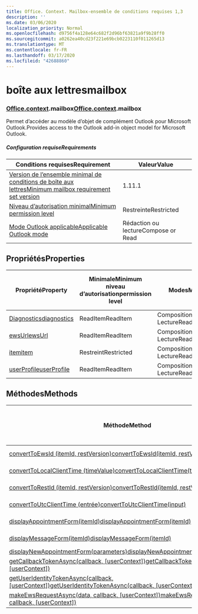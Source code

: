 ```yaml
---
title: Office. Context. Mailbox-ensemble de conditions requises 1,3
description: ''
ms.date: 03/06/2020
localization_priority: Normal
ms.openlocfilehash: d9756f4a128e64c682f2d96bf63821a9f9b28ff0
ms.sourcegitcommit: a0262ea40cd23f221e69bcb0223110f011265d13
ms.translationtype: MT
ms.contentlocale: fr-FR
ms.lasthandoff: 03/17/2020
ms.locfileid: "42688860"
---
```

# <a name="mailbox"></a><span data-ttu-id="143a1-102">boîte aux lettres</span><span class="sxs-lookup"><span data-stu-id="143a1-102">mailbox</span></span>

### <a name="officecontextmailbox"></a><span data-ttu-id="143a1-103">[Office](office.md)[.context](office.context.md).mailbox</span><span class="sxs-lookup"><span data-stu-id="143a1-103">[Office](office.md)[.context](office.context.md).mailbox</span></span>

<span data-ttu-id="143a1-104">Permet d’accéder au modèle d’objet de complément Outlook pour Microsoft Outlook.</span><span class="sxs-lookup"><span data-stu-id="143a1-104">Provides access to the Outlook add-in object model for Microsoft Outlook.</span></span>

##### <a name="requirements"></a><span data-ttu-id="143a1-105">Configuration requise</span><span class="sxs-lookup"><span data-stu-id="143a1-105">Requirements</span></span>

|<span data-ttu-id="143a1-106">Conditions requises</span><span class="sxs-lookup"><span data-stu-id="143a1-106">Requirement</span></span>| <span data-ttu-id="143a1-107">Valeur</span><span class="sxs-lookup"><span data-stu-id="143a1-107">Value</span></span>|
|---|---|
|[<span data-ttu-id="143a1-108">Version de l’ensemble minimal de conditions de boîte aux lettres</span><span class="sxs-lookup"><span data-stu-id="143a1-108">Minimum mailbox requirement set version</span></span>](../../requirement-sets/outlook-api-requirement-sets.md)| <span data-ttu-id="143a1-109">1.1</span><span class="sxs-lookup"><span data-stu-id="143a1-109">1.1</span></span>|
|[<span data-ttu-id="143a1-110">Niveau d’autorisation minimal</span><span class="sxs-lookup"><span data-stu-id="143a1-110">Minimum permission level</span></span>](../../../outlook/understanding-outlook-add-in-permissions.md)| <span data-ttu-id="143a1-111">Restreinte</span><span class="sxs-lookup"><span data-stu-id="143a1-111">Restricted</span></span>|
|[<span data-ttu-id="143a1-112">Mode Outlook applicable</span><span class="sxs-lookup"><span data-stu-id="143a1-112">Applicable Outlook mode</span></span>](../../../outlook/outlook-add-ins-overview.md#extension-points)| <span data-ttu-id="143a1-113">Rédaction ou lecture</span><span class="sxs-lookup"><span data-stu-id="143a1-113">Compose or Read</span></span>|

## <a name="properties"></a><span data-ttu-id="143a1-114">Propriétés</span><span class="sxs-lookup"><span data-stu-id="143a1-114">Properties</span></span>

| <span data-ttu-id="143a1-115">Propriété</span><span class="sxs-lookup"><span data-stu-id="143a1-115">Property</span></span> | <span data-ttu-id="143a1-116">Minimale</span><span class="sxs-lookup"><span data-stu-id="143a1-116">Minimum</span></span><br><span data-ttu-id="143a1-117">niveau d’autorisation</span><span class="sxs-lookup"><span data-stu-id="143a1-117">permission level</span></span> | <span data-ttu-id="143a1-118">Modes</span><span class="sxs-lookup"><span data-stu-id="143a1-118">Modes</span></span> | <span data-ttu-id="143a1-119">Type de retour</span><span class="sxs-lookup"><span data-stu-id="143a1-119">Return type</span></span> | <span data-ttu-id="143a1-120">Minimale</span><span class="sxs-lookup"><span data-stu-id="143a1-120">Minimum</span></span><br><span data-ttu-id="143a1-121">ensemble de conditions requises</span><span class="sxs-lookup"><span data-stu-id="143a1-121">requirement set</span></span> |
|---|---|---|---|:---:|
| [<span data-ttu-id="143a1-122">Diagnostics</span><span class="sxs-lookup"><span data-stu-id="143a1-122">diagnostics</span></span>](/javascript/api/outlook/office.mailbox?view=outlook-js-1.3#diagnostics) | <span data-ttu-id="143a1-123">ReadItem</span><span class="sxs-lookup"><span data-stu-id="143a1-123">ReadItem</span></span> | <span data-ttu-id="143a1-124">Composition</span><span class="sxs-lookup"><span data-stu-id="143a1-124">Compose</span></span><br><span data-ttu-id="143a1-125">Lecture</span><span class="sxs-lookup"><span data-stu-id="143a1-125">Read</span></span> | [<span data-ttu-id="143a1-126">Diagnostics</span><span class="sxs-lookup"><span data-stu-id="143a1-126">Diagnostics</span></span>](/javascript/api/outlook/office.diagnostics?view=outlook-js-1.3) | [<span data-ttu-id="143a1-127">1.1</span><span class="sxs-lookup"><span data-stu-id="143a1-127">1.1</span></span>](../requirement-set-1.1/outlook-requirement-set-1.1.md) |
| [<span data-ttu-id="143a1-128">ewsUrl</span><span class="sxs-lookup"><span data-stu-id="143a1-128">ewsUrl</span></span>](/javascript/api/outlook/office.mailbox?view=outlook-js-1.3#ewsurl) | <span data-ttu-id="143a1-129">ReadItem</span><span class="sxs-lookup"><span data-stu-id="143a1-129">ReadItem</span></span> | <span data-ttu-id="143a1-130">Composition</span><span class="sxs-lookup"><span data-stu-id="143a1-130">Compose</span></span><br><span data-ttu-id="143a1-131">Lecture</span><span class="sxs-lookup"><span data-stu-id="143a1-131">Read</span></span> | <span data-ttu-id="143a1-132">Chaîne</span><span class="sxs-lookup"><span data-stu-id="143a1-132">String</span></span> | [<span data-ttu-id="143a1-133">1.1</span><span class="sxs-lookup"><span data-stu-id="143a1-133">1.1</span></span>](../requirement-set-1.1/outlook-requirement-set-1.1.md) |
| [<span data-ttu-id="143a1-134">item</span><span class="sxs-lookup"><span data-stu-id="143a1-134">item</span></span>](office.context.mailbox.item.md) | <span data-ttu-id="143a1-135">Restreint</span><span class="sxs-lookup"><span data-stu-id="143a1-135">Restricted</span></span> | <span data-ttu-id="143a1-136">Composition</span><span class="sxs-lookup"><span data-stu-id="143a1-136">Compose</span></span><br><span data-ttu-id="143a1-137">Lecture</span><span class="sxs-lookup"><span data-stu-id="143a1-137">Read</span></span> | [<span data-ttu-id="143a1-138">Élément</span><span class="sxs-lookup"><span data-stu-id="143a1-138">Item</span></span>](/javascript/api/outlook/office.item?view=outlook-js-1.3) | [<span data-ttu-id="143a1-139">1.1</span><span class="sxs-lookup"><span data-stu-id="143a1-139">1.1</span></span>](../requirement-set-1.1/outlook-requirement-set-1.1.md) |
| [<span data-ttu-id="143a1-140">userProfile</span><span class="sxs-lookup"><span data-stu-id="143a1-140">userProfile</span></span>](/javascript/api/outlook/office.mailbox?view=outlook-js-1.3#userprofile) | <span data-ttu-id="143a1-141">ReadItem</span><span class="sxs-lookup"><span data-stu-id="143a1-141">ReadItem</span></span> | <span data-ttu-id="143a1-142">Composition</span><span class="sxs-lookup"><span data-stu-id="143a1-142">Compose</span></span><br><span data-ttu-id="143a1-143">Lecture</span><span class="sxs-lookup"><span data-stu-id="143a1-143">Read</span></span> | [<span data-ttu-id="143a1-144">Profil</span><span class="sxs-lookup"><span data-stu-id="143a1-144">UserProfile</span></span>](/javascript/api/outlook/office.userprofile?view=outlook-js-1.3) | [<span data-ttu-id="143a1-145">1.1</span><span class="sxs-lookup"><span data-stu-id="143a1-145">1.1</span></span>](../requirement-set-1.1/outlook-requirement-set-1.1.md) |

## <a name="methods"></a><span data-ttu-id="143a1-146">Méthodes</span><span class="sxs-lookup"><span data-stu-id="143a1-146">Methods</span></span>

| <span data-ttu-id="143a1-147">Méthode</span><span class="sxs-lookup"><span data-stu-id="143a1-147">Method</span></span> | <span data-ttu-id="143a1-148">Minimale</span><span class="sxs-lookup"><span data-stu-id="143a1-148">Minimum</span></span><br><span data-ttu-id="143a1-149">niveau d’autorisation</span><span class="sxs-lookup"><span data-stu-id="143a1-149">permission level</span></span> | <span data-ttu-id="143a1-150">Modes</span><span class="sxs-lookup"><span data-stu-id="143a1-150">Modes</span></span> | <span data-ttu-id="143a1-151">Minimale</span><span class="sxs-lookup"><span data-stu-id="143a1-151">Minimum</span></span><br><span data-ttu-id="143a1-152">ensemble de conditions requises</span><span class="sxs-lookup"><span data-stu-id="143a1-152">requirement set</span></span> |
|---|---|---|:---:|
| [<span data-ttu-id="143a1-153">convertToEwsId (itemId, restVersion)</span><span class="sxs-lookup"><span data-stu-id="143a1-153">convertToEwsId(itemId, restVersion)</span></span>](/javascript/api/outlook/office.mailbox?view=outlook-js-1.3#converttoewsid-itemid--restversion-) | <span data-ttu-id="143a1-154">Restreint</span><span class="sxs-lookup"><span data-stu-id="143a1-154">Restricted</span></span> | <span data-ttu-id="143a1-155">Composition</span><span class="sxs-lookup"><span data-stu-id="143a1-155">Compose</span></span><br><span data-ttu-id="143a1-156">Lecture</span><span class="sxs-lookup"><span data-stu-id="143a1-156">Read</span></span> | [<span data-ttu-id="143a1-157">1.3</span><span class="sxs-lookup"><span data-stu-id="143a1-157">1.3</span></span>](../requirement-set-1.3/outlook-requirement-set-1.3.md) |
| [<span data-ttu-id="143a1-158">convertToLocalClientTime (timeValue)</span><span class="sxs-lookup"><span data-stu-id="143a1-158">convertToLocalClientTime(timeValue)</span></span>](/javascript/api/outlook/office.mailbox?view=outlook-js-1.3#converttolocalclienttime-timevalue-) | <span data-ttu-id="143a1-159">ReadItem</span><span class="sxs-lookup"><span data-stu-id="143a1-159">ReadItem</span></span> | <span data-ttu-id="143a1-160">Composition</span><span class="sxs-lookup"><span data-stu-id="143a1-160">Compose</span></span><br><span data-ttu-id="143a1-161">Lecture</span><span class="sxs-lookup"><span data-stu-id="143a1-161">Read</span></span> | [<span data-ttu-id="143a1-162">1.1</span><span class="sxs-lookup"><span data-stu-id="143a1-162">1.1</span></span>](../requirement-set-1.1/outlook-requirement-set-1.1.md) |
| [<span data-ttu-id="143a1-163">convertToRestId (itemId, restVersion)</span><span class="sxs-lookup"><span data-stu-id="143a1-163">convertToRestId(itemId, restVersion)</span></span>](/javascript/api/outlook/office.mailbox?view=outlook-js-1.3#converttorestid-itemid--restversion-) | <span data-ttu-id="143a1-164">Restreint</span><span class="sxs-lookup"><span data-stu-id="143a1-164">Restricted</span></span> | <span data-ttu-id="143a1-165">Composition</span><span class="sxs-lookup"><span data-stu-id="143a1-165">Compose</span></span><br><span data-ttu-id="143a1-166">Lecture</span><span class="sxs-lookup"><span data-stu-id="143a1-166">Read</span></span> | [<span data-ttu-id="143a1-167">1.3</span><span class="sxs-lookup"><span data-stu-id="143a1-167">1.3</span></span>](../requirement-set-1.3/outlook-requirement-set-1.3.md) |
| [<span data-ttu-id="143a1-168">convertToUtcClientTime (entrée)</span><span class="sxs-lookup"><span data-stu-id="143a1-168">convertToUtcClientTime(input)</span></span>](/javascript/api/outlook/office.mailbox?view=outlook-js-1.3#converttoutcclienttime-input-) | <span data-ttu-id="143a1-169">ReadItem</span><span class="sxs-lookup"><span data-stu-id="143a1-169">ReadItem</span></span> | <span data-ttu-id="143a1-170">Composition</span><span class="sxs-lookup"><span data-stu-id="143a1-170">Compose</span></span><br><span data-ttu-id="143a1-171">Lecture</span><span class="sxs-lookup"><span data-stu-id="143a1-171">Read</span></span> | [<span data-ttu-id="143a1-172">1.1</span><span class="sxs-lookup"><span data-stu-id="143a1-172">1.1</span></span>](../requirement-set-1.1/outlook-requirement-set-1.1.md) |
| [<span data-ttu-id="143a1-173">displayAppointmentForm(itemId)</span><span class="sxs-lookup"><span data-stu-id="143a1-173">displayAppointmentForm(itemId)</span></span>](/javascript/api/outlook/office.mailbox?view=outlook-js-1.3#displayappointmentform-itemid-) | <span data-ttu-id="143a1-174">ReadItem</span><span class="sxs-lookup"><span data-stu-id="143a1-174">ReadItem</span></span> | <span data-ttu-id="143a1-175">Composition</span><span class="sxs-lookup"><span data-stu-id="143a1-175">Compose</span></span><br><span data-ttu-id="143a1-176">Lecture</span><span class="sxs-lookup"><span data-stu-id="143a1-176">Read</span></span> | [<span data-ttu-id="143a1-177">1.1</span><span class="sxs-lookup"><span data-stu-id="143a1-177">1.1</span></span>](../requirement-set-1.1/outlook-requirement-set-1.1.md) |
| [<span data-ttu-id="143a1-178">displayMessageForm(itemId)</span><span class="sxs-lookup"><span data-stu-id="143a1-178">displayMessageForm(itemId)</span></span>](/javascript/api/outlook/office.mailbox?view=outlook-js-1.3#displaymessageform-itemid-) | <span data-ttu-id="143a1-179">ReadItem</span><span class="sxs-lookup"><span data-stu-id="143a1-179">ReadItem</span></span> | <span data-ttu-id="143a1-180">Composition</span><span class="sxs-lookup"><span data-stu-id="143a1-180">Compose</span></span><br><span data-ttu-id="143a1-181">Lecture</span><span class="sxs-lookup"><span data-stu-id="143a1-181">Read</span></span> | [<span data-ttu-id="143a1-182">1.1</span><span class="sxs-lookup"><span data-stu-id="143a1-182">1.1</span></span>](../requirement-set-1.1/outlook-requirement-set-1.1.md) |
| [<span data-ttu-id="143a1-183">displayNewAppointmentForm(parameters)</span><span class="sxs-lookup"><span data-stu-id="143a1-183">displayNewAppointmentForm(parameters)</span></span>](/javascript/api/outlook/office.mailbox?view=outlook-js-1.3#displaynewappointmentform-parameters-) | <span data-ttu-id="143a1-184">ReadItem</span><span class="sxs-lookup"><span data-stu-id="143a1-184">ReadItem</span></span> | <span data-ttu-id="143a1-185">Lecture</span><span class="sxs-lookup"><span data-stu-id="143a1-185">Read</span></span> | [<span data-ttu-id="143a1-186">1.1</span><span class="sxs-lookup"><span data-stu-id="143a1-186">1.1</span></span>](../requirement-set-1.1/outlook-requirement-set-1.1.md) |
| <span data-ttu-id="143a1-187">[getCallbackTokenAsync(callback, [userContext])](/javascript/api/outlook/office.mailbox?view=outlook-js-1.3#getcallbacktokenasync-callback--usercontext-)</span><span class="sxs-lookup"><span data-stu-id="143a1-187">[getCallbackTokenAsync(callback, [userContext])](/javascript/api/outlook/office.mailbox?view=outlook-js-1.3#getcallbacktokenasync-callback--usercontext-)</span></span> | <span data-ttu-id="143a1-188">ReadItem</span><span class="sxs-lookup"><span data-stu-id="143a1-188">ReadItem</span></span> | <span data-ttu-id="143a1-189">Composition</span><span class="sxs-lookup"><span data-stu-id="143a1-189">Compose</span></span><br><span data-ttu-id="143a1-190">Lecture</span><span class="sxs-lookup"><span data-stu-id="143a1-190">Read</span></span> | [<span data-ttu-id="143a1-191">1.3</span><span class="sxs-lookup"><span data-stu-id="143a1-191">1.3</span></span>](../requirement-set-1.3/outlook-requirement-set-1.3.md)<br>[<span data-ttu-id="143a1-192">1.1</span><span class="sxs-lookup"><span data-stu-id="143a1-192">1.1</span></span>](../requirement-set-1.1/outlook-requirement-set-1.1.md) |
| <span data-ttu-id="143a1-193">[getUserIdentityTokenAsync(callback, [userContext])](/javascript/api/outlook/office.mailbox?view=outlook-js-1.3#getuseridentitytokenasync-callback--usercontext-)</span><span class="sxs-lookup"><span data-stu-id="143a1-193">[getUserIdentityTokenAsync(callback, [userContext])](/javascript/api/outlook/office.mailbox?view=outlook-js-1.3#getuseridentitytokenasync-callback--usercontext-)</span></span> | <span data-ttu-id="143a1-194">ReadItem</span><span class="sxs-lookup"><span data-stu-id="143a1-194">ReadItem</span></span> | <span data-ttu-id="143a1-195">Composition</span><span class="sxs-lookup"><span data-stu-id="143a1-195">Compose</span></span><br><span data-ttu-id="143a1-196">Lecture</span><span class="sxs-lookup"><span data-stu-id="143a1-196">Read</span></span> | [<span data-ttu-id="143a1-197">1.1</span><span class="sxs-lookup"><span data-stu-id="143a1-197">1.1</span></span>](../requirement-set-1.1/outlook-requirement-set-1.1.md) |
| <span data-ttu-id="143a1-198">[makeEwsRequestAsync(data, callback, [userContext])](/javascript/api/outlook/office.mailbox?view=outlook-js-1.3#makeewsrequestasync-data--callback--usercontext-)</span><span class="sxs-lookup"><span data-stu-id="143a1-198">[makeEwsRequestAsync(data, callback, [userContext])](/javascript/api/outlook/office.mailbox?view=outlook-js-1.3#makeewsrequestasync-data--callback--usercontext-)</span></span> | <span data-ttu-id="143a1-199">ReadWriteMailbox</span><span class="sxs-lookup"><span data-stu-id="143a1-199">ReadWriteMailbox</span></span> | <span data-ttu-id="143a1-200">Composition</span><span class="sxs-lookup"><span data-stu-id="143a1-200">Compose</span></span><br><span data-ttu-id="143a1-201">Lecture</span><span class="sxs-lookup"><span data-stu-id="143a1-201">Read</span></span> | [<span data-ttu-id="143a1-202">1.1</span><span class="sxs-lookup"><span data-stu-id="143a1-202">1.1</span></span>](../requirement-set-1.1/outlook-requirement-set-1.1.md) |
